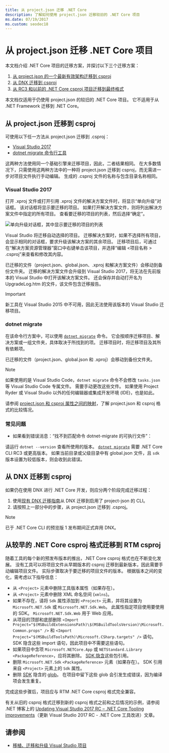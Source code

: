 ```yaml
---
title: 从 project.json 迁移 .NET Core
description: 了解如何使用 project.json 迁移较旧的 .NET Core 项目
ms.date: 07/19/2017
ms.custom: seodec18
---
```

# <a name="migrating-net-core-projects-from-projectjson"></a>从 project.json 迁移 .NET Core 项目

本文档介绍 .NET Core 项目的迁移方案，并探讨以下三个迁移方案：

1. [从 project.json 的一个最新有效架构迁移到 csproj](#migration-from-projectjson-to-csproj)
2. [从 DNX 迁移到 csproj](#migration-from-dnx-to-csproj)
3. [从 RC3 和以前的 .NET Core csproj 项目迁移到最终格式](#migration-from-earlier-net-core-csproj-formats-to-rtm-csproj)

本文档仅适用于仍使用 project.json 的较旧的 .NET Core 项目。 它不适用于从 .NET Framework 迁移到 .NET Core。

## <a name="migration-from-projectjson-to-csproj"></a>从 project.json 迁移到 csproj

可使用以下任一方法从 project.json 迁移到 .csproj：

- [Visual Studio 2017](#visual-studio-2017)
- [dotnet migrate 命令行工具](#dotnet-migrate)

这两种方法使用同一个基础引擎来迁移项目，因此，二者结果相同。 在大多数情况下，只需使用这两种方法中的一种将 project.json 迁移到 csproj，而无需进一步对项目文件执行手动编辑。 生成的 .csproj 文件的名称与包含目录名称相同。

### <a name="visual-studio-2017"></a>Visual Studio 2017

打开 .xproj 文件或打开引用 .xproj 文件的解决方案文件时，将显示“单向升级”对话框。 该对话框将显示要迁移的项目。
如果打开解决方案文件，则将列出解决方案文件中指定的所有项目。 查看要迁移的项目的列表，然后选择“确定”。

![单向升级对话框，其中显示要迁移的项目的列表](media/one-way-upgrade.jpg)

Visual Studio 将迁移自动选择的项目。 迁移解决方案时，如果不选择所有项目，会显示相同的对话框，要求升级该解决方案的其余项目。 迁移项目后，可通过在“解决方案资源管理器”窗口中右键单击该项目，并选择“编辑 \<项目名称 > .csproj”来查看和修改其内容。

已迁移的文件（project.json、global.json、.xproj 和解决方案文件）会移动到备份文件夹。 迁移的解决方案文件会升级到 Visual Studio 2017，将无法在先前版本的 Visual Studio 中打开该解决方案文件。
还会保存并自动打开名为 UpgradeLog.htm 的文件，该文件包含迁移报告。

> [!IMPORTANT]
> 新工具在 Visual Studio 2015 中不可用，因此无法使用该版本的 Visual Studio 迁移项目。

### <a name="dotnet-migrate"></a>dotnet migrate

在该命令行方案中，可以使用 [`dotnet migrate`](../tools/dotnet-migrate.md) 命令。 它会按顺序迁移项目、解决方案或一组文件夹，具体取决于所找到的项。
迁移项目时，将迁移项目及其所有依赖项。

已迁移的文件（project.json、global.json 和 .xproj）会移动到备份文件夹。

> [!NOTE]
> 如果使用的是 Visual Studio Code，`dotnet migrate` 命令不会修改 `tasks.json` 等 Visual Studio Code 专属文件。 需要手动更改这些文件。
> 如果使用 Project Ryder 或 Visual Studio 以外的任何编辑器或集成开发环境 (IDE)，也是如此。

请参阅 [project.json 和 csproj 属性之间的映射](../tools/project-json-to-csproj.md)，了解 project.json 和 csproj 格式的比较情况。

### <a name="common-issues"></a>常见问题

- 如果看到错误消息：“找不到匹配命令 dotnet-migrate 的可执行文件”：

请运行 `dotnet --version` 查看所使用的版本。 [`dotnet migrate`](../tools/dotnet-migrate.md) 需要 .NET Core CLI RC3 或更高版本。
如果当前目录或父级目录中有 global.json 文件，且 `sdk` 版本设置为较低版本，则会收到此错误。

## <a name="migration-from-dnx-to-csproj"></a>从 DNX 迁移到 csproj

如果仍在使用 DNX 进行 .NET Core 开发，则应分两个阶段完成迁移过程：

1. 使用[现有 DNX 迁移指南](from-dnx.md)从 DNX 迁移到启用了 project-json 的 CLI。
2. 请按照上一部分中的步骤，从 project.json 迁移到 .csproj。  

> [!NOTE]
> 已于 .NET Core CLI 的预览版 1 发布期间正式弃用 DNX。

## <a name="migration-from-earlier-net-core-csproj-formats-to-rtm-csproj"></a>从较早的 .NET Core csproj 格式迁移到 RTM csproj

随着工具的每个新的预发布版本的推出，.NET Core csproj 格式也在不断变化发展。 没有工具可以将项目文件从早期版本的 csproj 迁移到最新版本，因此需要手动编辑项目文件。 实际步骤取决于要迁移的项目文件的版本。 根据版本之间的变化，需考虑以下指导信息：

* 从 `<Project>` 元素中删除工具版本属性（如果存在）。
* 从 `<Project>` 元素中删除 XML 命名空间 (`xmlns`)。
* 如果不存在，请将 `Sdk` 属性添加到 `<Project>` 元素，并将其设置为 `Microsoft.NET.Sdk` 或 `Microsoft.NET.Sdk.Web`。 此属性指定项目使用要使用的 SDK。 `Microsoft.NET.Sdk.Web` 用于 Web 应用。
* 从项目的顶部和底部删除 `<Import Project="$(MSBuildExtensionsPath)\$(MSBuildToolsVersion)\Microsoft.Common.props" />` 和 `<Import Project="$(MSBuildToolsPath)\Microsoft.CSharp.targets" />` 语句。 SDK 隐含这些 import 语句，因此项目中不需要这些语句。
* 如果项目中含项 `Microsoft.NETCore.App` 或 `NETStandard.Library` `<PackageReference>`，应将其删除。 [SDK 隐含](https://aka.ms/sdkimplicitrefs)这些包引用。
* 删除 `Microsoft.NET.Sdk` `<PackageReference>` 元素（如果存在）。 SDK 引用来自 `<Project>` 元素上的 `Sdk` 属性。
* 删除 [SDK](../tools/csproj.md#default-compilation-includes-in-net-core-projects) 隐含的 [glob](https://en.wikipedia.org/wiki/Glob_(programming))。 在项目中留下这些 glob 会引发生成错误，因为编译项会发生重复。

完成这些步骤后，项目应与 RTM .NET Core csproj 格式完全兼容。

有关从旧的 csproj 格式迁移到新的 csproj 格式之前和之后情况的示例，请参阅 .NET 博客上的 [Updating Visual Studio 2017 RC – .NET Core Tooling improvements](https://devblogs.microsoft.com/dotnet/updating-visual-studio-2017-rc-net-core-tooling-improvements/)（更新 Visual Studio 2017 RC - .NET Core 工具改进）文章。

## <a name="see-also"></a>请参阅

- [移植、迁移和升级 Visual Studio 项目](/visualstudio/porting/port-migrate-and-upgrade-visual-studio-projects)
